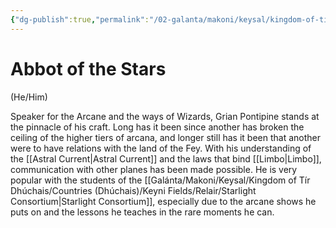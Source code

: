 ```yaml
---
{"dg-publish":true,"permalink":"/02-galanta/makoni/keysal/kingdom-of-tir-dhuchais/people/roundtable/grian-pontipine/","tags":["NPC","Roundtable"],"created":"2025-03-03T01:16:26.520+00:00","updated":"2025-03-03T01:50:29.240+00:00"}
---
```


# Abbot of the Stars
(He/Him)

Speaker for the Arcane and the ways of Wizards, Grian Pontipine stands at the pinnacle of his craft. Long has it been since another has broken the ceiling of the higher tiers of arcana, and longer still has it been that another were to have relations with the land of the Fey. With his understanding of the [[Astral Current\|Astral Current]] and the laws that bind [[Limbo\|Limbo]], communication with other planes has been made possible. He is very popular with the students of the [[Galánta/Makoni/Keysal/Kingdom of Tír Dhúchais/Countries (Dhúchais)/Keyni Fields/Relair/Starlight Consortium\|Starlight Consortium]], especially due to the arcane shows he puts on and the lessons he teaches in the rare moments he can.